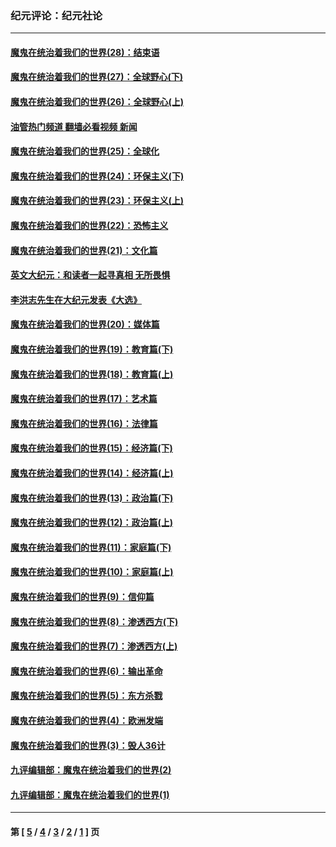 ### 纪元评论：纪元社论
---
#### [魔鬼在统治着我们的世界(28)：结束语](../../pages/nsc422/n10936246.md?05310330) 
#### [魔鬼在统治着我们的世界(27)：全球野心(下)](../../pages/nsc422/n10928319.md?05310330) 
#### [魔鬼在统治着我们的世界(26)：全球野心(上)](../../pages/nsc422/n10900318.md?05310330) 
#### [油管热门频道 翻墙必看视频 新闻](ok?05310330)
#### [魔鬼在统治着我们的世界(25)：全球化](../../pages/nsc422/n10788205.md?05310330) 
#### [魔鬼在统治着我们的世界(24)：环保主义(下)](../../pages/nsc422/n10695307.md?05310330) 
#### [魔鬼在统治着我们的世界(23)：环保主义(上)](../../pages/nsc422/n10688613.md?05310330) 
#### [魔鬼在统治着我们的世界(22)：恐怖主义](../../pages/nsc422/n10614727.md?05310330) 
#### [魔鬼在统治着我们的世界(21)：文化篇](../../pages/nsc422/n10597706.md?05310330) 
#### [英文大纪元：和读者一起寻真相 无所畏惧](../../pages/nsc422/n12542027.md?05310330) 
#### [李洪志先生在大纪元发表《大选》](../../pages/nsc422/n12534746.md?05310330) 
#### [魔鬼在统治着我们的世界(20)：媒体篇](../../pages/nsc422/n10586579.md?05310330) 
#### [魔鬼在统治着我们的世界(19)：教育篇(下)](../../pages/nsc422/n10564808.md?05310330) 
#### [魔鬼在统治着我们的世界(18)：教育篇(上)](../../pages/nsc422/n10526970.md?05310330) 
#### [魔鬼在统治着我们的世界(17)：艺术篇](../../pages/nsc422/n10499093.md?05310330) 
#### [魔鬼在统治着我们的世界(16)：法律篇](../../pages/nsc422/n10485969.md?05310330) 
#### [魔鬼在统治着我们的世界(15)：经济篇(下)](../../pages/nsc422/n10469975.md?05310330) 
#### [魔鬼在统治着我们的世界(14)：经济篇(上)](../../pages/nsc422/n10457370.md?05310330) 
#### [魔鬼在统治着我们的世界(13)：政治篇(下)](../../pages/nsc422/n10448270.md?05310330) 
#### [魔鬼在统治着我们的世界(12)：政治篇(上)](../../pages/nsc422/n10444576.md?05310330) 
#### [魔鬼在统治着我们的世界(11)：家庭篇(下)](../../pages/nsc422/n10440961.md?05310330) 
#### [魔鬼在统治着我们的世界(10)：家庭篇(上)](../../pages/nsc422/n10435448.md?05310330) 
#### [魔鬼在统治着我们的世界(9)：信仰篇](../../pages/nsc422/n10432159.md?05310330) 
#### [魔鬼在统治着我们的世界(8)：渗透西方(下)](../../pages/nsc422/n10429603.md?05310330) 
#### [魔鬼在统治着我们的世界(7)：渗透西方(上)](../../pages/nsc422/n10426013.md?05310330) 
#### [魔鬼在统治着我们的世界(6)：输出革命](../../pages/nsc422/n10421536.md?05310330) 
#### [魔鬼在统治着我们的世界(5)：东方杀戮](../../pages/nsc422/n10417707.md?05310330) 
#### [魔鬼在统治着我们的世界(4)：欧洲发端](../../pages/nsc422/n10414890.md?05310330) 
#### [魔鬼在统治着我们的世界(3)：毁人36计](../../pages/nsc422/n10411583.md?05310330) 
#### [九评编辑部：魔鬼在统治着我们的世界(2)](../../pages/nsc422/n10410036.md?05310330) 
#### [九评编辑部：魔鬼在统治着我们的世界(1)](../../pages/nsc422/n10406825.md?05310330) 

---
#### 第 [ [5](./5.md?05310330) / [4](./4.md?05310330) / [3](./3.md?05310330) / [2](./2.md?05310330) / [1](./1.md?05310330) ] 页

